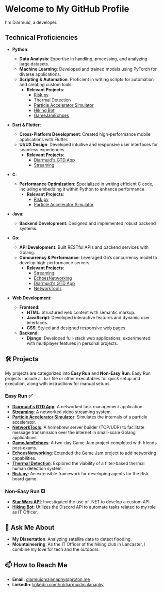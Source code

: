 # Welcome to My GitHub Profile

I'm Diarmuid, a developer. 

## Technical Proficiencies
- **Python**: 
  - **Data Analysis**: Expertise in handling, processing, and analyzing large datasets.
  - **Machine Learning**: Developed and trained models using PyTorch for diverse applications.
  - **Scripting & Automation**: Proficient in writing scripts for automation and creating custom tools.
    - **Relevant Projects**:
      - [Risk.py](https://github.com/DiarmuidMalanaphy/Risk.py)
      - [Thermal Detection](https://github.com/DiarmuidMalanaphy/Thermal-detection)
      - [Particle Accelerator Simulator](https://github.com/DiarmuidMalanaphy/Particle-Accelerator-Simulator)
      - [Hiking Bot](https://github.com/DiarmuidMalanaphy/Hiking-Bot)
      - [GameJamEchoes](https://github.com/pigeon4752/GameJamEchoes)
  
- **Dart & Flutter**: 
  - **Cross-Platform Development**: Created high-performance mobile applications with Flutter.
  - **UI/UX Design**: Developed intuitive and responsive user interfaces for seamless experiences.
    - **Relevant Projects**:
      - [Diarmuid's GTD App](https://github.com/DiarmuidMalanaphy/Task-Manager)
      - [Streaming](https://github.com/DiarmuidMalanaphy/Streaming)

- **C**:
  - **Performance Optimization**: Specialized in writing efficient C code, including embedding it within Python to enhance performance.
    - **Relevant Projects**:
      - [Risk.py](https://github.com/DiarmuidMalanaphy/Risk.py)
      - [Particle Accelerator Simulator](https://github.com/DiarmuidMalanaphy/Particle-Accelerator-Simulator)

- **Java**: 
  - **Backend Development**: Designed and implemented robust backend systems.

- **Go**: 
  - **API Development**: Built RESTful APIs and backend services with Golang.
  - **Concurrency & Performance**: Leveraged Go’s concurrency model to develop high-performance servers.
    - **Relevant Projects**:
      - [Streaming](https://github.com/DiarmuidMalanaphy/Streaming)
      - [EchoesNetworking](https://github.com/DiarmuidMalanaphy/EchoesNetworking)
      - [Diarmuid's GTD App](https://github.com/DiarmuidMalanaphy/Task-Manager)
      - [NetworkTools](https://github.com/DiarmuidMalanaphy/networktools)

- **Web Development**:
  - **Frontend**: 
    - **HTML**: Structured web content with semantic markup.
    - **JavaScript**: Developed interactive features and dynamic user interfaces.
    - **CSS**: Styled and designed responsive web pages.
  - **Backend**: 
    - **Django**: Developed full-stack web applications; experimented with multiplayer features in personal projects.

## 🛠️ Projects
My projects are categorized into **Easy Run** and **Non-Easy Run**. Easy Run projects include a `.bat` file or other executables for quick setup and execution, along with instructions for manual setups.

### Easy Run ✅
- **[Diarmuid's GTD App](https://github.com/DiarmuidMalanaphy/Task-Manager)**: A networked task management application.
- **[Streaming](https://github.com/DiarmuidMalanaphy/Streaming)**: A networked video streaming system.
- **[Particle Accelerator Simulator](https://github.com/DiarmuidMalanaphy/Particle-Accelerator-Simulator)**: Simulates the internals of a particle accelerator.
- **[NetworkTools](https://github.com/DiarmuidMalanaphy/networktools)**: A homebrew server builder (TCP/UDP) to facilitate message transmission over the internet in small-scale Golang applications.
- **[GameJamEchoes](https://github.com/pigeon4752/GameJamEchoes)**: A two-day Game Jam project completed with friends post-exams.
- **[EchoesNetworking](https://github.com/DiarmuidMalanaphy/EchoesNetworking)**: Extended the Game Jam project to add networking capabilities.
- **[Thermal Detection](https://github.com/DiarmuidMalanaphy/Thermal-detection)**: Explored the viability of a filter-based thermal human detection system.
- **[Risk.py](https://github.com/DiarmuidMalanaphy/Risk.py)**: An extensible framework for developing agents for the Risk board game.

### Non-Easy Run ❎
- **[Star Wars API](https://github.com/DiarmuidMalanaphy/ITPI-Star-wars-repo)**: Investigated the use of .NET to develop a custom API.
- **[Hiking Bot](https://github.com/DiarmuidMalanaphy/Hiking-Bot)**: Utilizes the Discord API to automate tasks related to my role as IT Officer.

## 💬 Ask Me About
- **My Dissertation**: Analyzing satellite data to detect flooding.
- **Mountaineering**: As the IT Officer of the hiking club in Lancaster, I combine my love for tech and the outdoors.

## 📫 How to Reach Me
- **Email**: [diarmuidmalanaphy@proton.me](mailto:diarmuidmalanaphy@proton.me)
- **LinkedIn**: [linkedin.com/in/diarmuidmalanaphy](https://www.linkedin.com/in/diarmuidmalanaphy)





